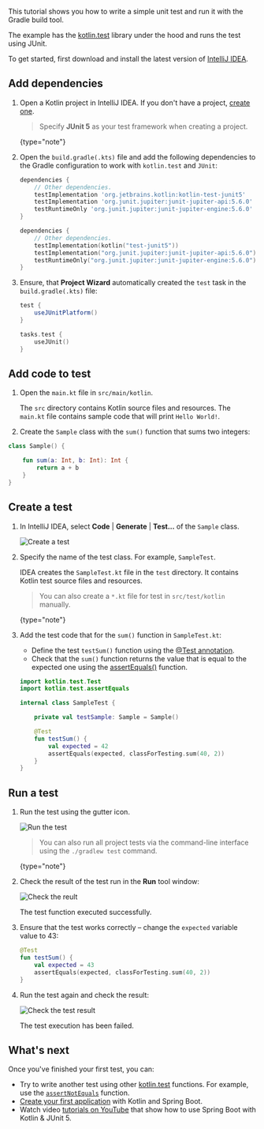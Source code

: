 [//]: # (title: Test code using JUnit in JVM – tutorial)

This tutorial shows you how to write a simple unit test and run it with the Gradle build tool.

The example has the [kotlin.test](https://kotlinlang.org/api/latest/kotlin.test/index.html) library under the hood and runs the test using JUnit.

To get started, first download and install the latest version of [IntelliJ IDEA](http://www.jetbrains.com/idea/download/index.html).

## Add dependencies

1. Open a Kotlin project in IntelliJ IDEA. If you don't have a project, [create one](jvm-get-started.md#create-an-application).

   > Specify **JUnit 5** as your test framework when creating a project.
   >
   {type="note"} 

2. Open the `build.gradle(.kts)` file and add the following dependencies to the Gradle configuration to work with `kotlin.test` and `JUnit`:

   <tabs>

   ```groovy
   dependencies {
       // Other dependencies.
       testImplementation 'org.jetbrains.kotlin:kotlin-test-junit5'
       testImplementation 'org.junit.jupiter:junit-jupiter-api:5.6.0'
       testRuntimeOnly 'org.junit.jupiter:junit-jupiter-engine:5.6.0'
   }
   ```

   ```kotlin
   dependencies {
       // Other dependencies.
       testImplementation(kotlin("test-junit5"))
       testImplementation("org.junit.jupiter:junit-jupiter-api:5.6.0")
       testRuntimeOnly("org.junit.jupiter:junit-jupiter-engine:5.6.0")
   }
   ```

   </tabs>

3. Ensure, that **Project Wizard** automatically created the `test` task in the `build.gradle(.kts)` file:

   <tabs>

   ```groovy
   test {
       useJUnitPlatform()
   }
   ```

   ```kotlin
   tasks.test {
       useJUnit()
   }
   ```

   </tabs>

## Add code to test

1. Open the `main.kt` file in `src/main/kotlin`.

   The `src` directory contains Kotlin source files and resources. The `main.kt` file contains sample code that will print `Hello World!`.

2. Create the `Sample` class with the `sum()` function that sums two integers:

```kotlin
class Sample() {

    fun sum(a: Int, b: Int): Int {
        return a + b
    }
}
```

## Create a test

1. In IntelliJ IDEA, select **Code** \| **Generate** \| **Test...** of the `Sample` class.

   ![Create a test](create-test.png)

2. Specify the name of the test class. For example, `SampleTest`.

   IDEA creates the `SampleTest.kt` file in the `test` directory. It contains Kotlin test source files and resources.

   > You can also create a `*.kt` file for test in `src/test/kotlin` manually.
   >
   {type="note"}

2. Add the test code that for the `sum()` function in `SampleTest.kt`:
   
   * Define the test `testSum()` function using the [@Test annotation](https://kotlinlang.org/api/latest/kotlin.test/kotlin.test/-test/index.html).
   * Check that the `sum()` function returns the value that is equal to the expected one using the [assertEquals()](https://kotlinlang.org/api/latest/kotlin.test/kotlin.test/-test/assert-equals.html) function.

   ```kotlin
   import kotlin.test.Test
   import kotlin.test.assertEquals
   
   internal class SampleTest {
   
       private val testSample: Sample = Sample()
   
       @Test
       fun testSum() {
           val expected = 42
           assertEquals(expected, classForTesting.sum(40, 2))
       }
   }
   ```

## Run a test

1. Run the test using the gutter icon.

   ![Run the test](run-test.png)

   > You can also run all project tests via the command-line interface using the `./gradlew test` command.
   > 
   {type="note"} 

2. Check the result of the test run in the **Run** tool window:

   ![Check the reult](check-the-result.png)

   The test function executed successfully.

3. Ensure that the test works correctly – change the `expected` variable value to 43:

   ```kotlin
   @Test
   fun testSum() {
       val expected = 43
       assertEquals(expected, classForTesting.sum(40, 2))
   }
   ```
   
4. Run the test again and check the result:
   
   ![Check the test result](check-the-result-2.png)

   The test execution has been failed.

## What's next

Once you've finished your first test, you can:

* Try to write another test using other [kotlin.test](https://kotlinlang.org/api/latest/kotlin.test/kotlin.test/) functions. For example, use the [`assertNotEquals`](https://kotlinlang.org/api/latest/kotlin.test/kotlin.test/assert-not-equals.html) function. 
* [Create your first application](jvm-spring-boot-restful.md) with Kotlin and Spring Boot.
* Watch video [tutorials on YouTube](https://www.youtube.com/playlist?list=PL6gx4Cwl9DGDPsneZWaOFg0H2wsundyGr) that show how to use Spring Boot with Kotlin & JUnit 5.
